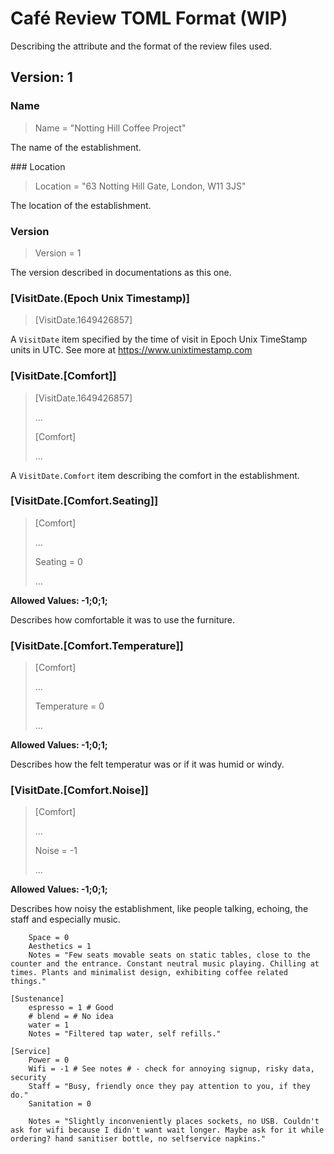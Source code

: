 # Café Review TOML Format (WIP)

Describing the attribute and the format of the review files used.

## Version: 1

### Name

> Name = "Notting Hill Coffee Project"

The name of the establishment.

### Location

> Location = "63 Notting Hill Gate, London, W11 3JS"

The location of the establishment.

### Version

> Version = 1

The version described in documentations as this one.
 
### [VisitDate.(Epoch Unix Timestamp)]

> [VisitDate.1649426857]

A `VisitDate` item specified by the time of visit in Epoch Unix TimeStamp units in UTC. See more at https://www.unixtimestamp.com

### [VisitDate.[Comfort]]

> [VisitDate.1649426857]
>
> ...
>
> [Comfort]
>
> ...

A `VisitDate.Comfort` item describing the comfort in the establishment.

### [VisitDate.[Comfort.Seating]]

> [Comfort]
>
> ...
>
> Seating = 0
>
> ...

**Allowed Values: -1;0;1;**

Describes how comfortable it was to use the furniture.


### [VisitDate.[Comfort.Temperature]]

> [Comfort]
>
> ...
>
> Temperature = 0
>
> ...

**Allowed Values: -1;0;1;**

Describes how the felt temperatur was or if it was humid or windy.


### [VisitDate.[Comfort.Noise]]

> [Comfort]
>
> ...
>
> Noise = -1
>
> ...

**Allowed Values: -1;0;1;**

Describes how noisy the establishment, like people talking, echoing, the staff and especially music.


        Space = 0
        Aesthetics = 1
        Notes = "Few seats movable seats on static tables, close to the counter and the entrance. Constant neutral music playing. Chilling at times. Plants and minimalist design, exhibiting coffee related things."
    
    [Sustenance]
        espresso = 1 # Good
        # blend = # No idea
        water = 1
        Notes = "Filtered tap water, self refills."
    
    [Service]
        Power = 0
        Wifi = -1 # See notes # - check for annoying signup, risky data, security
        Staff = "Busy, friendly once they pay attention to you, if they do."
        Sanitation = 0

        Notes = "Slightly inconveniently places sockets, no USB. Couldn't ask for wifi because I didn't want wait longer. Maybe ask for it while ordering? hand sanitiser bottle, no selfservice napkins."

